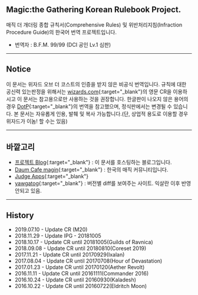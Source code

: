 ## Magic:the Gathering Korean Rulebook Project.

매직 더 개더링 종합 규칙서(Comprehensive Rules) 및 위반처리지침(Infraction Procedure Guide)의 한국어 번역 프로젝트입니다.

 * 번역자 : B.F.M. 99/99 (DCI 공인 Lv.1 심판)

-----------------------------
## Notice

이 문서는 위자드 오브 더 코스트의 인증을 받지 않은 비공식 번역입니다. 규칙에 대한 공신력 있는판정을 위해서는 [wizards.com](http://magic.wizards.com/en/game-info/gameplay/rules-and-formats/rules){:target="_blank"}의 영문 CR을 이용하시고 이 문서는 참고용으로만 사용하는 것을 권장합니다.
한글판이 나오지 않은 용어의 경우 [DotP][dotp]{:target="_blank"}의 번역을 참고했으며, 정식판에서는 변경될 수 있습니다.
본 문서는 자유롭게 인용, 발췌 및 복사 가능합니다.(단, 상업적 용도로 이용할 경우 위자드가 이놈! 할 수는 있음)

[dotp]: https://namu.wiki/w/%EB%A7%A4%EC%A7%81:%20%EB%8D%94%20%EA%B0%9C%EB%8D%94%EB%A7%81%20-%20%ED%94%8C%EB%A0%88%EC%9D%B8%EC%A6%88%EC%9B%8C%EC%BB%A4%EC%9D%98%20%EA%B2%B0%ED%88%AC

-----------------------------
## 바깥고리

 * [프로젝트 Blog](http://youbeebee.net/about){:target="_blank"} : 이 문서를 호스팅하는 블로그입니다.
 * [Daum Cafe magin](http://cafe.daum.net/magin){:target="_blank"} : 한국의 매직 커뮤니티입니다. 
 * [Judge Apps](http://apps.magicjudges.org){:target="_blank"} 
 * [yawgatog](http://www.yawgatog.com/resources/rules-changes){:target="_blank"} : 버전별 diff를 보여주는 사이트. 익살란 이후 반영 안되고 있음.
 
-----------------------------
## History

 * 2019.07.10 - Update CR (M20)
 * 2018.11.29 - Update IPG - 20181005
 * 2018.10.17 - Update CR until 20181005(Guilds of Ravnica)
 * 2018.09.08 - Update CR until 20180810(Coreset 2019)
 * 2017.11.21 - Update CR until 20170929(Ixalan)
 * 2017.08.04 - Update CR until 20170708(Hour of Devastation)
 * 2017.01.23 - Update CR until 20170120(Aether Revolt)
 * 2016.11.11 - Update CR until 20161111(Commander 2016)
 * 2016.10.24 - Update CR until 20160930(Kaladesh)
 * 2016.10.22 - Update CR until 20160722(Eldritch Moon)
